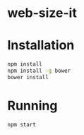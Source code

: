 # web-size-it

# Installation

```bash
npm install
npm install -g bower
bower install
```

# Running

```bash
npm start
```
